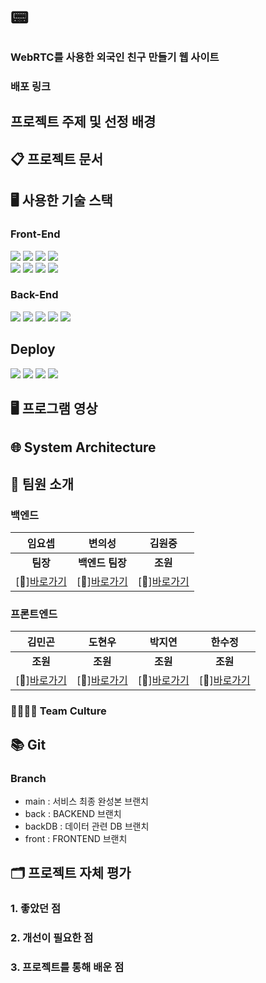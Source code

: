 
# 📟

### WebRTC를 사용한 외국인 친구 만들기 웹 사이트
### 배포 링크
## 프로젝트 주제 및 선정 배경

## 📋 프로젝트 문서


## 🖥 사용한 기술 스택
### Front-End
<img src="https://img.shields.io/badge/CSS3-1572B6?style=flat-square&logo=css3&logoColor=white"/> <img src="https://img.shields.io/badge/Bootstrapap-7952B3?style=flat-square&logo=bootstrap&logoColor=white"/> <img src="https://img.shields.io/badge/HTML5-E34F26?style=flat-square&logo=html5&logoColor=white"/> <img src="https://img.shields.io/badge/React-61DAFB?style=flat-square&logo=React&logoColor=black"/><br />
<img src="https://img.shields.io/badge/styled components-DB7093?style=flat-square&logo=styled-components&logoColor=white"/> <img src="https://img.shields.io/badge/JavaScript-F7DF1E?style=flat-square&logo=javascript&logoColor=black"/> <img src="https://img.shields.io/badge/axios-5A29E4?style=flat-square&logo=axios&logoColor=white"/> <img src="https://img.shields.io/badge/redux-764ABC?style=flat-square&logo=redux&logoColor=white"/>

### Back-End
<img src="https://img.shields.io/badge/Spring%20Boot-6DB33F?style=flat-square&logo=Spring%20Boot&logoColor=black"/> <img src="https://img.shields.io/badge/springsecurity-6DB33F?style=flat-square&logo=springsecurity&logoColor=white"/> <img src="https://img.shields.io/badge/java-007396?style=flat-square&logo=java&logoColor=white"/> <img src="https://img.shields.io/badge/MySQL-4479A1?style=flat-square&logo=MySQL&logoColor=white"/> <img src="https://img.shields.io/badge/postman-FF6C37?style=flat-square&logo=postman&logoColor=white"/>

## Deploy
<img src="https://img.shields.io/badge/GitHub-181717?style=flat-square&logo=GitHub&logoColor=white"/> <img src="https://img.shields.io/badge/Amazon AWS-232F3E?style=flat-square&logo=amazonaws&logoColor=white"/> <img src="https://img.shields.io/badge/amazonec2-FF9900?style=flat-square&logo=amazonec2&logoColor=white"/> <img src="https://img.shields.io/badge/amazons3-569A31?style=flat-square&logo=amazons3&logoColor=white"/>

## 🖥 프로그램 영상

## 🌐 System Architecture



## 👥 팀원 소개
### 백엔드
|**임요셉**|**변의성**|**김원중**| 
|:---:|:---:|:---:|
|**팀장**|**백엔드 팀장**|**조원**|
|[🔗][바로가기](https://github.com/92JosephLim)|[🔗][바로가기](https://github.com/uhhhmmman)|[🔗][바로가기](https://github.com/gimpo5975)

### 프론트엔드
|**김민곤**|**도현우**|**박지연**|**한수정**|
|:---:|:---:|:---:|:---:|
|**조원**|**조원**|**조원**|**조원**|
|[🔗][바로가기](https://github.com/min-gon)|[🔗][바로가기](https://github.com/yeonjp)|[🔗][바로가기](https://github.com/yeonjp)|[🔗][바로가기](https://github.com/bori0)|

### 👨‍👩‍👧‍👦 Team Culture


## 📚 Git
### Branch
- main : 서비스 최종 완성본 브랜치
- back : BACKEND 브랜치
- backDB : 데이터 관련 DB 브랜치
- front : FRONTEND 브랜치

## 🗂 프로젝트 자체 평가
### 1. 좋았던 점

### 2. 개선이 필요한 점

### 3. 프로젝트를 통해 배운 점

